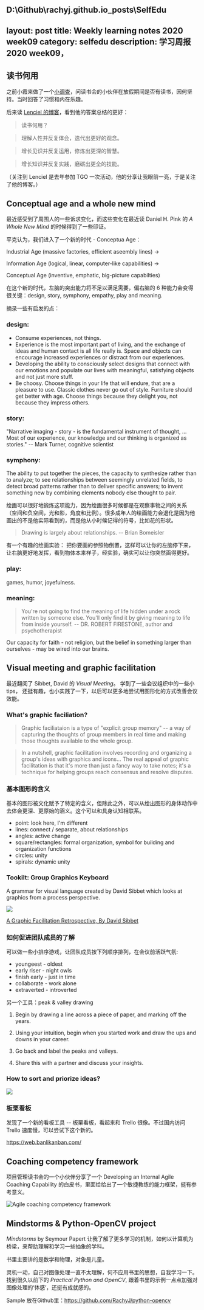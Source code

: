 D:\Github\rachyj.github.io\_posts\SelfEdu
---
layout: post 
title: Weekly learning notes 2020 week09
category: selfedu
description: 学习周报2020 week09，
---

## 读书何用

之前小霞来做了一个[小调查](https://raw.githubusercontent.com/RachyJ/rachyj.github.io/master/images/)，问读书会的小伙伴在放假期间是否有读书，因何坚持。当时回答了习惯和内在乐趣。

后来读 [Lenciel 的博客](https://lenciel.com/2020/02/how-to-read-the-books-part-2/)，看到他的答案总结的更好：

> 读书何用？

> 理解人性并反复体会，迭代出更好的观念。

> 增长见识并反复运用，修炼出更深的智慧。

> 增长知识并反复实践，磨砺出更全的技能。

（关注到 Lenciel 是去年参加 TGO 一次活动，他的分享让我眼前一亮，于是关注了他的博客。）


## Conceptual age and a whole new mind

最近感受到了周围人的一些诉求变化，而这些变化在最近读 Daniel H. Pink 的 *A Whole New Mind* 的时候得到了一些印证。

平克认为，我们进入了一个新的时代 - Conceptua Age：

Industrial Age (massive factories, efficient aseembly lines) ->

Information Age (logical, linear, computer-like capabilities) ->

Conceptual Age (inventive, emphatic, big-picture capabilties)

在这个新的时代，左脑的突出能力将不足以满足需要，偏右脑的 6 种能力会变得很关键：design, story, symphony, empathy, play and meaning.

摘录一些有启发的点：

### design:

- Consume experiences, not things.
- Experience is the most important part of living, and the exchange of ideas and human contact is all life really is. Space and objects can encourage increased experiences or distract from our experiences.
- Developing the ability to consciously select designs that connect with our emotions and populate our lives with meaningful, satisfying objects and not just more stuff.
- Be choosy. Choose things in your life that will endure, that are a pleasure to use. Classic clothes never go out of style. Furniture should get better with age. Choose things because they delight you, not because they impress others.


### story:

"Narrative imaging - story - is the fundamental instrument of thought, ... Most of our experience, our knowledge and our thinking is organized as stories." -- Mark Turner, cognitive scientist


### symphony:

The ability to put together the pieces, the capacity to synthesize rather than to analyze; to see relationships between seemingly unrelated fields, to detect broad patterns rather than to deliver specific answers; to invent something new by combining elements nobody else thought to pair.

绘画可以很好地锻炼这项能力，因为绘画很多时候都是在观察事物之间的关系 （空间和负空间，光和影，角度和比例）。很多成年人的绘画能力会退化是因为他画出的不是他实际看到的，而是他从小时候记得的符号，比如花的形状。

> Drawing is largely about relationships.  -- Brian Bomeisler

有一个有趣的绘画实验： 把你要画的参照物倒置，这样可以让你的左脑停下来，让右脑更好地发挥，看到物体本来样子，经实验，确实可以让你突然画得更好。


### play: 

games, humor, joyefulness.

### meaning:

> You're not going to find the meaning of life hidden under a rock written by someone else. You'll only find it by giving meaning to life from inside yourself.  -- DR. ROBERT FIRESTONE, author and psychotherapist

Our capacity for faith - not religion, but the belief in something larger than ourselves - may be wired into our brains.


## Visual meeting and graphic facilitation

最近翻阅了 Sibbet, David 的 *Visual Meeting*。 学到了一些会议组织中的一些小 tips， 还挺有趣，也小实践了一下，以后可以更多地尝试用图形化的方式改善会议效能。


### What's graphic faciliation?

> Graphic faciliataion is a type of "explicit group memory" -- a way of capturing the thoughts of group members in real time and making those thoughts available to the whole group. 

> In a nutshell, graphic facilitation involves recording and organizing a group's ideas with graphics and icons... The real appeal of graphic facilitation is that it's more than just a fancy way to take notes; it's a technique for helping groups reach consensus and resolve disputes.


### 基本图形的含义

基本的图形被文化赋予了特定的含义，但除此之外，可以从绘出图形的身体动作中去体会更深、更原始的涵义。这个可以和具身认知相联系。

- point: look here, I'm different
- lines: connect / separate, about relationships
- angles: active change
- square/rectangles: formal organization, symbol for building and organization functions
- circles: unity
- spirals: dynamic unity


### Tookilt: Group Graphics Keyboard

A grammar for visual language created by David Sibbet which looks at graphics from a process perspective.

![](https://raw.githubusercontent.com/RachyJ/rachyj.github.io/master/images/group-graphics-keyboard.png)

[A Graphic Facilitation Retrospective, By David Sibbet](
https://davidsibbet.com/wp-content/uploads/2016/12/GF-RetrospectiveUpdated.pdf)


### 如何促进团队成员的了解

可以做一些小排序游戏，让团队成员按下列顺序排列，在会议前活跃气氛:

- youngeest - oldest
- early riser - night owls
- finish early - just in time
- collaborate - work alone
- extraverted - introverted 

另一个工具：peak & valley drawing

1. Begin by drawing a line across a piece of paper, and marking off the years.

2. Using your intuition, begin when you started work and draw the ups and downs in your career.

3. Go back and label the peaks and valleys.

4. Share this with a partner and discuss your insights.

### How to sort and priorize ideas?

![](https://raw.githubusercontent.com/RachyJ/rachyj.github.io/master/images/sort-ideas-matrix.png)


### 板栗看板

发现了一个新的看板工具 -- 板栗看板，看起来和 Trello 很像。不过国内访问 Trello 速度慢，可以尝试下这个新的。

https://web.banlikanban.com/


## Coaching competency framework

项目管理读书会的一个小伙伴分享了一个 Developing an Internal Agile Coaching Capability 的白皮书，里面给给出了一个敏捷教练的能力框架，挺有参考意义。

![Agile coaching competency framework](https://raw.githubusercontent.com/RachyJ/rachyj.github.io/master/images/agile-coaching-cmp.png)


## Mindstorms & Python-OpenCV project

*Mindstorms* by Seymour Papert 让我了解了更多学习的机制，如何以计算机为桥梁，来帮助理解和学习一些抽象的学科。

书里主要讲的是数学和物理，对象是儿童。

灵机一动，自己对图像处理一直不太理解，何不应用书里的思想，自我学习一下。找到很久以前下的 *Practical Python and OpenCV*, 跟着书里的示例一点点加强对图像处理的‘体感’，还挺有成就感的。

Sample 放在Github里：https://github.com/RachyJ/python-opencv 
